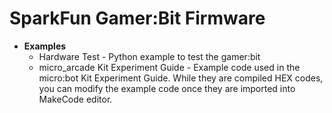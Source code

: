 SparkFun Gamer:Bit Firmware
===================================

* **Examples**
    * Hardware Test - Python example to test the gamer:bit
    * micro_arcade Kit Experiment Guide - Example code used in the micro:bot Kit Experiment Guide. While they are compiled HEX codes, you can modify the example code once they are imported into MakeCode editor.
